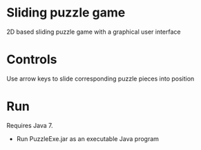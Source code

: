 Sliding puzzle game
===========
2D based sliding puzzle game with a graphical user interface

Controls
===========
Use arrow keys to slide corresponding puzzle pieces into position

Run
===========
Requires Java 7. <br />
- Run PuzzleExe.jar as an executable Java program